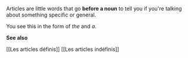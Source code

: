 Articles are little words that go **before a noun** to tell you if you're talking about something specific or general.

You see this in the form of _the_ and _a_.


**See also**

[[Les articles définis]]
[[Les articles indéfinis]]
